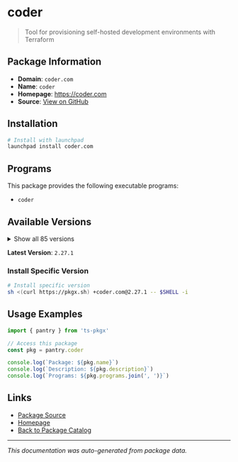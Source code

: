 # coder

> Tool for provisioning self-hosted development environments with Terraform

## Package Information

- **Domain**: `coder.com`
- **Name**: `coder`
- **Homepage**: https://coder.com
- **Source**: [View on GitHub](https://github.com/pkgxdev/pantry/tree/main/projects/coder.com/package.yml)

## Installation

```bash
# Install with launchpad
launchpad install coder.com
```

## Programs

This package provides the following executable programs:

- `coder`

## Available Versions

<details>
<summary>Show all 85 versions</summary>

- `2.27.1`, `2.27.0`, `2.26.2`, `2.26.1`, `2.26.0`
- `2.25.3`, `2.25.2`, `2.25.1`, `2.25.0`, `2.24.3`
- `2.24.2`, `2.24.1`, `2.24.0`, `2.23.5`, `2.23.4`
- `2.23.3`, `2.23.1`, `2.23.0`, `2.22.1`, `2.22.0`
- `2.21.3`, `2.21.0`, `2.20.3`, `2.20.2`, `2.20.1`
- `2.20.0`, `2.19.1`, `2.19.0`, `2.18.5`, `2.18.4`
- `2.18.3`, `2.18.2`, `2.18.1`, `2.18.0`, `2.17.3`
- `2.17.2`, `2.17.0`, `2.16.1`, `2.16.0`, `2.15.4`
- `2.15.3`, `2.15.2`, `2.15.1`, `2.15.0`, `2.14.4`
- `2.14.3`, `2.14.2`, `2.14.1`, `2.14.0`, `2.13.5`
- `2.13.4`, `2.13.3`, `2.13.2`, `2.13.1`, `2.13.0`
- `2.12.6`, `2.12.5`, `2.12.4`, `2.12.3`, `2.12.2`
- `2.12.1`, `2.12.0`, `2.11.4`, `2.11.3`, `2.11.2`
- `2.11.1`, `2.11.0`, `2.10.3`, `2.10.2`, `2.10.1`
- `2.10.0`, `2.9.4`, `2.9.3`, `2.9.2`, `2.9.1`
- `2.9.0`, `2.8.5`, `2.8.4`, `2.8.3`, `2.8.2`
- `2.8.1`, `2.8.0`, `2.7.3`, `2.7.2`, `2.6.1`

</details>

**Latest Version**: `2.27.1`

### Install Specific Version

```bash
# Install specific version
sh <(curl https://pkgx.sh) +coder.com@2.27.1 -- $SHELL -i
```

## Usage Examples

```typescript
import { pantry } from 'ts-pkgx'

// Access this package
const pkg = pantry.coder

console.log(`Package: ${pkg.name}`)
console.log(`Description: ${pkg.description}`)
console.log(`Programs: ${pkg.programs.join(', ')}`)
```

## Links

- [Package Source](https://github.com/pkgxdev/pantry/tree/main/projects/coder.com/package.yml)
- [Homepage](https://coder.com)
- [Back to Package Catalog](../../package-catalog.md)

---

*This documentation was auto-generated from package data.*
